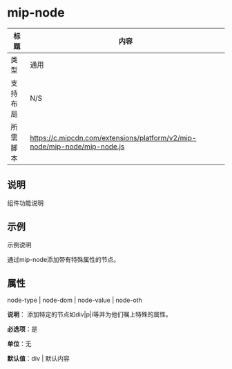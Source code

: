 # mip-node

标题|内容
----|----
类型|通用
支持布局|N/S
所需脚本| https://c.mipcdn.com/extensions/platform/v2/mip-node/mip-node/mip-node.js

## 说明

组件功能说明

## 示例

示例说明

通过mip-node添加带有特殊属性的节点。
<mip-node node-type="ababab" node-dom="ccc" node-value="xxxx" node-oth="xzxzzxz"></mip-node>

## 属性
node-type | node-dom | node-value | node-oth

**说明**：
添加特定的节点如div|p|i等并为他们嘱上特殊的属性。 

**必选项**：是

**单位**：无

**默认值**：div | 默认内容
